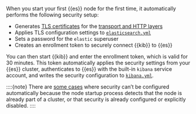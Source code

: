 When you start your first {{es}} node for the first time, it automatically performs the following security setup:

* Generates [TLS certificates](#stack-security-certificates) for the [transport and HTTP layers](/deploy-manage/security/secure-cluster-communications.md#communication-channels)
* Applies TLS configuration settings to [`elasticsearch.yml`](/deploy-manage/stack-settings.md)
* Sets a password for the `elastic` superuser
* Creates an enrollment token to securely connect {{kib}} to {{es}}

You can then start {{kib}} and enter the enrollment token, which is valid for 30 minutes. This token automatically applies the security settings from your {{es}} cluster, authenticates to {{es}} with the built-in `kibana` service account, and writes the security configuration to [`kibana.yml`](/deploy-manage/stack-settings.md).

::::{note}
There are [some cases](/deploy-manage/security/self-auto-setup.md#stack-skip-auto-configuration) where security can’t be configured automatically because the node startup process detects that the node is already part of a cluster, or that security is already configured or explicitly disabled.
::::